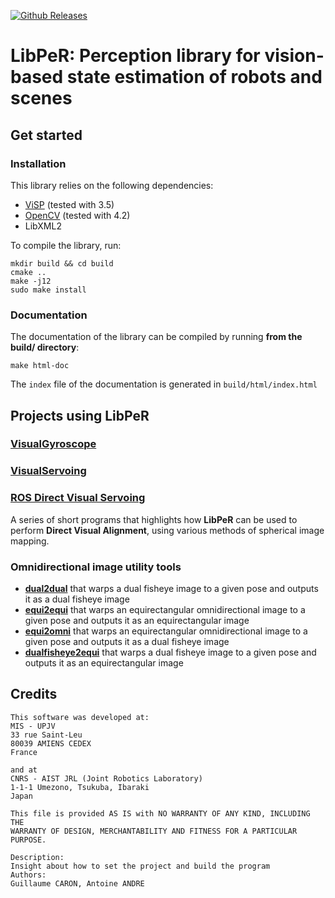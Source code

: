 [![Github Releases](https://img.shields.io/github/release/PerceptionRobotique/libPeR_base.svg)](https://github.com/PerceptionRobotique/libPeR_base/releases)

# LibPeR: Perception library for vision-based state estimation of robots and scenes

## Get started

### Installation

This library relies on the following dependencies:

- [ViSP](https://visp.inria.fr/) (tested with 3.5)
- [OpenCV](https://opencv.org/) (tested with 4.2)
- LibXML2

To compile the library, run:

```
mkdir build && cd build
cmake ..
make -j12
sudo make install
```

### Documentation

The documentation of the library can be compiled by running **from the build/ directory**:

```
make html-doc
```

The `index` file of the documentation is generated in `build/html/index.html`

## Projects using LibPeR

### [**VisualGyroscope**](https://github.com/PerceptionRobotique/VisualGyroscope)

### [**VisualServoing**](https://github.com/PerceptionRobotique/VisualServoing)

### [**ROS Direct Visual Servoing**](https://github.com/isri-aist/ros_direct_visual_servoing)

A series of short programs that highlights how **LibPeR** can be used to perform **Direct Visual Alignment**, using various methods of spherical image mapping.

### Omnidirectional image utility tools

- **[dual2dual](https://github.com/PerceptionRobotique/dual2dual)** that warps a dual fisheye image to a given pose and outputs it as a dual fisheye image
- **[equi2equi](https://github.com/PerceptionRobotique/equi2equi)** that warps an equirectangular omnidirectional image to a given pose and outputs it as an equirectangular image
- **[equi2omni](https://github.com/PerceptionRobotique/equi2omni)** that warps an equirectangular omnidirectional image to a given pose and outputs it as a dual fisheye image
- **[dualfisheye2equi](https://github.com/PerceptionRobotique/dualfisheye2equi)** that warps a dual fisheye image to a given pose and outputs it as an equirectangular image

## Credits

```
This software was developed at:
MIS - UPJV
33 rue Saint-Leu
80039 AMIENS CEDEX
France

and at
CNRS - AIST JRL (Joint Robotics Laboratory)
1-1-1 Umezono, Tsukuba, Ibaraki
Japan

This file is provided AS IS with NO WARRANTY OF ANY KIND, INCLUDING THE
WARRANTY OF DESIGN, MERCHANTABILITY AND FITNESS FOR A PARTICULAR PURPOSE.

Description:
Insight about how to set the project and build the program
Authors:
Guillaume CARON, Antoine ANDRE

```

